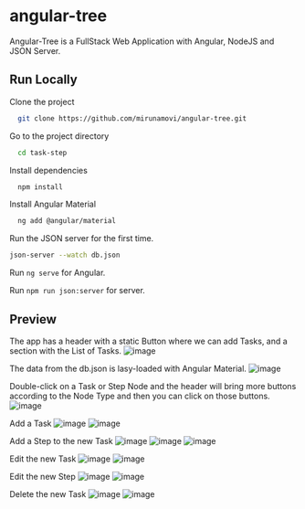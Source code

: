 # angular-tree
Angular-Tree is a FullStack Web Application with Angular, NodeJS and JSON Server.

## Run Locally

Clone the project

```bash
  git clone https://github.com/mirunamovi/angular-tree.git
```

Go to the project directory

```bash
  cd task-step
```

Install dependencies

```bash
  npm install
```

Install Angular Material

```bash
  ng add @angular/material
```
Run the JSON server for the first time.

```bash
json-server --watch db.json
```
Run `ng serve` for Angular.

Run `npm run json:server` for server.

## Preview

The app has a header with a static Button where we can add Tasks, and a section with the List of Tasks.
![image](https://github.com/mirunamovi/angular-tree/assets/90201953/ea4cabee-f9c5-43dc-846b-b86e9ffd8342)

The data from the db.json is lasy-loaded with Angular Material. 
![image](https://github.com/mirunamovi/angular-tree/assets/90201953/f58979ac-16ec-4534-87c1-0dcf8826c459)

Double-click on a Task or Step Node and the header will bring more buttons according to the Node Type and then you can click on those buttons.
![image](https://github.com/mirunamovi/angular-tree/assets/90201953/72540542-ee77-46ed-bf84-ca5a09b622d8)

Add a Task
![image](https://github.com/mirunamovi/angular-tree/assets/90201953/fc70c8da-c986-452b-bcfe-b2cac1bfae3f)
![image](https://github.com/mirunamovi/angular-tree/assets/90201953/a7c3a82e-e85b-4fc7-a0e5-f0125f63b76b)

Add a Step to the new Task
![image](https://github.com/mirunamovi/angular-tree/assets/90201953/39653c74-5037-48ee-a1fe-83dc366fbdca)
![image](https://github.com/mirunamovi/angular-tree/assets/90201953/832563f4-edfa-44ac-aaa1-6d582163a5a7)
![image](https://github.com/mirunamovi/angular-tree/assets/90201953/5f933e16-fb1b-489d-9ec9-4b8d92c65476)

Edit the new Task
![image](https://github.com/mirunamovi/angular-tree/assets/90201953/f1291c81-22e2-4a2a-9e3d-644d6b34dae4)
![image](https://github.com/mirunamovi/angular-tree/assets/90201953/95b5701a-36bb-4ff2-9952-10ed4f304657)

Edit the new Step
![image](https://github.com/mirunamovi/angular-tree/assets/90201953/c32ecb62-f1f0-4d9a-b0d1-f04264936a2d)
![image](https://github.com/mirunamovi/angular-tree/assets/90201953/0311375f-497e-4814-bb49-0881b99e2ad1)

Delete the new Task
![image](https://github.com/mirunamovi/angular-tree/assets/90201953/b239747d-1cdf-4154-a579-b96d4c3ba021)
![image](https://github.com/mirunamovi/angular-tree/assets/90201953/a1337a0b-537e-4a18-8058-e4a0e91a4f83)







